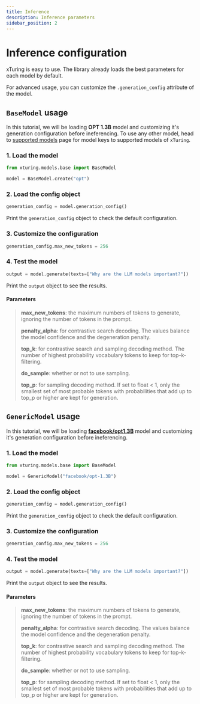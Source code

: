 ```yaml
---
title: Inference
description: Inference parameters
sidebar_position: 2
---
```


# Inference configuration

xTuring is easy to use. The library already loads the best parameters for each model by default.

For advanced usage, you can customize the `.generation_config` attribute of the model.

## `BaseModel` usage

In this tutorial, we will be loading __OPT 1.3B__ model and customizing it's generation configuration before ineferencing. To use any other model, head to [supported models](/supported_models) page for model keys to supported models of `xTuring`.

### 1. Load the model

```python
from xturing.models.base import BaseModel

model = BaseModel.create("opt")
```

### 2. Load the config object

```python
generation_config = model.generation_config()
```
Print the `generation_config` object to check the default configuration.

### 3. Customize the configuration

```python
generation_config.max_new_tokens = 256
```

### 4. Test the model

```python
output = model.generate(texts=["Why are the LLM models important?"])
```
Print the `output` object to see the results.

#### Parameters

>__max_new_tokens__: the maximum numbers of tokens to generate, ignoring the number of tokens in the prompt.
>
> __penalty_alpha__: for contrastive search decoding. The values balance the model confidence and the degeneration penalty.
>
>__top_k__: for contrastive search and sampling decoding method. The number of highest probability vocabulary tokens to keep for top-k-filtering.
>
> __do_sample__: whether or not to use sampling.
>
> __top_p__: for sampling decoding method. If set to float < 1, only the smallest set of most probable tokens with probabilities that add up to top_p or higher are kept for generation.

## `GenericModel` usage

In this tutorial, we will be loading [__facebook/opt1.3B__](https://huggingface.co/facebook/opt-1.3b) model and customizing it's generation configuration before ineferencing.

### 1. Load the model

```python
from xturing.models.base import BaseModel

model = GenericModel("facebook/opt-1.3B")
```

### 2. Load the config object

```python
generation_config = model.generation_config()
```
Print the `generation_config` object to check the default configuration.

### 3. Customize the configuration

```python
generation_config.max_new_tokens = 256
```

### 4. Test the model

```python
output = model.generate(texts=["Why are the LLM models important?"])
```
Print the `output` object to see the results.

#### Parameters

> __max_new_tokens__: the maximum numbers of tokens to generate, ignoring the number of tokens in the prompt.
>
> __penalty_alpha__: for contrastive search decoding. The values balance the model confidence and the degeneration penalty.
>
> __top_k__: for contrastive search and sampling decoding method. The number of highest probability vocabulary tokens to keep for top-k-filtering.
>
> __do_sample__: whether or not to use sampling.
>
> __top_p__: for sampling decoding method. If set to float < 1, only the smallest set of most probable tokens with probabilities that add up to top_p or higher are kept for generation.
